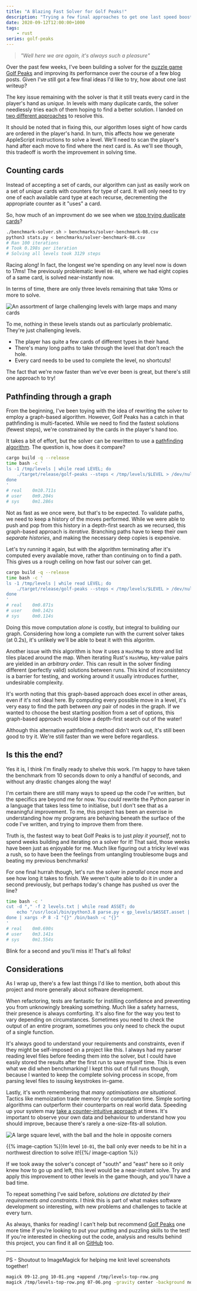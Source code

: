 ```yaml
---
title: "A Blazing Fast Solver for Golf Peaks!"
description: "Trying a few final approaches to get one last speed boost"
date: 2020-09-12T12:00:00+1000
tags:
    - rust
series: golf-peaks
---
```


> _"Well here we are again, it's always such a pleasure"_

Over the past few weeks, I've been building a solver for the [puzzle game Golf Peaks](https://afterburn.itch.io/golf-peaks) and improving its performance over the course of a few blog posts. Given I've still got a few final ideas I'd like to try, how about one last writeup?

<!--more-->

The key issue remaining with the solver is that it still treats every card in the player's hand as _unique_. In levels with many duplicate cards, the solver needlessly tries each of them hoping to find a better solution. I landed on [two different approaches](/blog/speeding-up-a-solver-for-golf-peaks/#can-we-go-even-faster) to resolve this.

It should be noted that in fixing this, our algorithm loses sight of how cards are ordered in the player's hand. In turn, this affects how we generate AppleScript instructions to solve a level. We'll need to scan the player's hand after each move to find where the next card is. As we'll see though, this tradeoff is worth the improvement in solving time.

## Counting cards

Instead of accepting a set of cards, our algorithm can just as easily work on a set of _unique_ cards with counters for type of card. It will only need to try one of each available card type at each recurse, decrementing the appropriate counter as it "uses" a card.

So, how much of an improvment do we see when we [stop trying duplicate cards](https://github.com/nchlswhttkr/golf-peaks/commit/e3b1f95159c3832b07d07d8ba96ec7b0aa0580fb#diff-639fbc4ef05b315af92b4d836c31b023)?

```sh
./benchmark-solver.sh > benchmarks/solver-benchmark-08.csv
python3 stats.py < benchmarks/solver-benchmark-08.csv
# Ran 100 iterations
# Took 0.198s per iteration
# Solving all levels took 3129 steps
```

Racing along! In fact, the longest we're spending on any level now is down to 17ms! The previously problematic level `08-08`, where we had eight copies of a same card, is solved near-instantly now.

In terms of time, there are only three levels remaining that take 10ms or more to solve.

![An assortment of large challenging levels with large maps and many cards](./levels.png)

To me, nothing in these levels stands out as particularly problematic. They're just challenging levels.

-   The player has quite a few cards of different types in their hand.
-   There's many long paths to take through the level that don't reach the hole.
-   Every card needs to be used to complete the level, no shortcuts!

The fact that we're now faster than we've ever been is great, but there's still one approach to try!

## Pathfinding through a graph

From the beginning, I've been toying with the idea of rewriting the solver to employ a graph-based algorithm. However, Golf Peaks has a catch in that pathfinding is multi-faceted. While we need to find the fastest solutions (fewest steps), we're constrained by the cards in the player's hand too.

It takes a bit of effort, but the solver can be rewritten to use a [pathfinding algorithm](https://github.com/nchlswhttkr/golf-peaks/commit/9f2ed1ac4c7d3f9e55fb10c53462ba94574c567d). The question is, how does it compare?

```sh
cargo build -q --release
time bash -c '
ls -1 /tmp/levels | while read LEVEL; do
    ./target/release/golf-peaks --steps < /tmp/levels/$LEVEL > /dev/null
done
'
# real    0m10.711s
# user    0m9.204s
# sys     0m1.286s
```

Not as fast as we once were, but that's to be expected. To validate paths, we need to keep a history of the moves performed. While we were able to push and pop from this history in a depth-first search as we recursed, this graph-based approach is _iterative_. Branching paths have to keep their own _separate histories_, and making the necessary deep copies is expensive.

Let's try running it again, but with the algorithm terminating after it's computed every available move, rather than continuing on to find a path. This gives us a rough ceiling on how fast our solver can get.

```sh
cargo build -q --release
time bash -c '
ls -1 /tmp/levels | while read LEVEL; do
    ./target/release/golf-peaks --steps < /tmp/levels/$LEVEL > /dev/null
done
'
# real    0m0.871s
# user    0m0.142s
# sys     0m0.114s
```

Doing this move computation _alone_ is costly, but integral to building our graph. Considering how long a complete run with the current solver takes (at 0.2s), it's unlikely we'll be able to beat it with this algoritm.

Another issue with this algorithm is how it uses a `HashMap` to store and list tiles placed around the map. When iterating Rust's `HashMap`, key-value pairs are yielded in an _arbitrary order_. This can result in the solver finding different (perfectly valid) solutions between runs. This kind of inconsistency is a barrier for testing, and working around it usually introduces further, undesirable complexity.

It's worth noting that this graph-based approach does excel in other areas, even if it's not ideal here. By computing every possible move in a level, it's very easy to find the path between _any_ pair of nodes in the graph. If we wanted to choose the best starting position from a set of options, this graph-based approach would blow a depth-first search out of the water!

Although this alternative pathfinding method didn't work out, it's still been good to try it. We're still faster than we were before regardless.

## Is this the end?

Yes it is, I think I'm finally ready to shelve this work. I'm happy to have taken the benchmark from 10 seconds down to only a handful of seconds, and without any drastic changes along the way!

I'm certain there are still many ways to speed up the code I've written, but the specifics are beyond me for now. You _could_ rewrite the Python parser in a language that takes less time to initialise, but I don't see that as a meaningful improvement. To me, this project has been an exercise in understanding how my programs are behaving beneath the surface of the code I've written, and trying to improve them from there.

Truth is, the fastest way to beat Golf Peaks is to just _play it yourself_, not to spend weeks building and iterating on a solver for it! That said, those weeks have been just as enjoyable for me. Much like figuring out a tricky level was a rush, so to have been the feelings from untangling troublesome bugs and beating my previous benchmarks!

For one final hurrah though, let's run the solver in _parallel_ once more and see how long it takes to finish. We weren't quite able to do it in under a second previously, but perhaps today's change has pushed us over the line?

```sh
time bash -c '
cut -d "," -f 2 levels.txt | while read ASSET; do
    echo "/usr/local/bin/python3.8 parse.py < gp_levels/$ASSET.asset | ./target/release/golf-peaks > /dev/null || echo FAILED $ASSET"
done | xargs -P 8 -I "{}" /bin/bash -c "{}"
'
# real    0m0.690s
# user    0m3.141s
# sys     0m1.554s
```

Blink for a second and you'll miss it! That's all folks!

## Considerations

As I wrap up, there's a few last things I'd like to mention, both about this project and more generally about software development.

When refactoring, tests are fantastic for instilling confidence and preventing you from unknowingly breaking something. Much like a safety harness, their presence is always comforting. It's also fine for the way you test to vary depending on circumstances. Sometimes you need to check the output of an entire program, sometimes you only need to check the ouput of a single function.

It's always good to understand your requirements and constraints, even if they might be self-imposed on a project like this. I always had my parser reading level files before feeding them into the solver, but I could have easily stored the results after the first run to save myself time. This is even what we did when benchmarking! I kept this out of full runs though, because I wanted to keep the complete solving process in scope, from parsing level files to issuing keystrokes in-game.

Lastly, it's worth remembering that _many optimisations are situational_. Tactics like memoization trade memory for computation time. Simple sorting algorithms can outperform their counterparts on real world data. Speeding up your system may [take a counter-intuitive approach](https://blog.cloudflare.com/why-we-started-putting-unpopular-assets-in-memory/) at times. It's important to observe your own data and behaviour to understand how you should improve, because there's rarely a one-size-fits-all solution.

![A large square level, with the ball and the hole in opposite corners](./10-01.png)

{{% image-caption %}}In level `10-01`, the ball only ever needs to be hit in a northwest direction to solve it!{{%/ image-caption %}}

If we took away the solver's concept of "south" and "east" here so it only knew how to go up and left, this level would be a near-instant solve. Try and apply this improvement to other levels in the game though, and you'll have a bad time.

To repeat something I've said before, _solutions are dictated by their requirements and constraints_. I think this is part of what makes software development so interesting, with new problems and challenges to tackle at every turn.

As always, thanks for reading! I can't help but recommend [Golf Peaks](https://afterburn.itch.io/golf-peaks) one more time if you're looking to put your putting and puzzling skills to the test! If you're interested in checking out the code, analysis and results behind this project, you can find it all on [GitHub](https://github.com/nchlswhttkr/golf-peaks/) too.

---

PS - Shoutout to ImageMagick for helping me knit level screenshots together!

```sh
magick 09-12.png 10-01.png +append /tmp/levels-top-row.png
magick /tmp/levels-top-row.png 07-06.png -gravity center -background none -append levels.png
```
